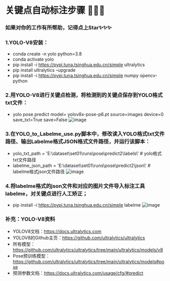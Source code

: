 # 关键点自动标注步骤 👋👋👋
### 如果对你的工作有所帮助，记得点上Star✨✨✨
### 1.YOLO-V8安装：
- conda create -n yolo python=3.8
- conda activate yolo
- pip install -i https://pypi.tuna.tsinghua.edu.cn/simple ultralytics
- pip install ultralytics –upgrade
- pip install -i https://pypi.tuna.tsinghua.edu.cn/simple numpy opencv-python 

### 2.用YOLO-V8进行关键点检测，将检测到的关键点保存到YOLO格式txt文件：
- yolo pose predict model= yolov8x-pose-p6.pt source=images device=0 save_txt=True save=False
![image](https://github.com/T1sweet/-/assets/96241702/5cdc6e5f-0fac-442c-bed2-86a68023ff2e)

### 3.在YOLO_to_Labelme_use.py脚本中，修改读入YOLO格式txt文件路径、输出Labelme格式JSON格式文件路径，并运行该脚本：
- yolo_txt_path = 'E:\\dataset\\set01\\runs\pose\\predict2\\labels\\'    # yolo格式txt文件路径
- labelme_json_path = 'E:\\dataset\\set01\\runs\pose\\predict2\\json\\'  # labelme格式json文件路径
![image](https://github.com/T1sweet/-/assets/96241702/48fe53c5-6e99-464f-8f43-b9073501561c)

### 4.将labelme格式的json文件和对应的图片文件导入标注工具labelme，对关键点进行人工矫正；
- pip install -i https://pypi.tuna.tsinghua.edu.cn/simple labelme
![image](https://github.com/T1sweet/YOLO_to_Labelme_use/assets/96241702/4add8405-81c1-4e61-853d-be975629c262)

### 补充：YOLO-V8资料
- YOLOV8文档：https://docs.ultralytics.com
- YOLOV8的Github主页：https://github.com/ultralytics/ultralytics
- 所有模型：https://github.com/ultralytics/ultralytics/tree/main/ultralytics/models/v8
- Pose预训练模型：https://github.com/ultralytics/ultralytics/tree/main/ultralytics/models#pose
- 预测参数文档：https://docs.ultralytics.com/usage/cfg/#predict
